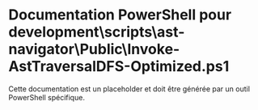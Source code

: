 # Documentation PowerShell pour development\scripts\ast-navigator\Public\Invoke-AstTraversalDFS-Optimized.ps1

Cette documentation est un placeholder et doit être générée par un outil PowerShell spécifique.
